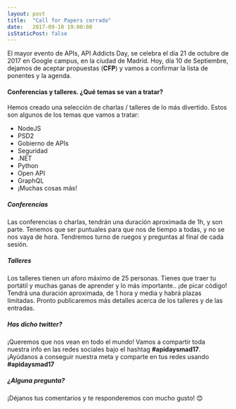 ```yaml
---
layout: post
title:  "Call for Papers cerrado"
date:   2017-09-10 19:00:00
isStaticPost: false
---
```

El mayor evento de APIs, API Addicts Day, se celebra el día 21 de octubre de 2017 en Google campus, en la ciudad de Madrid.
Hoy, día 10 de Septiembre, dejamos de aceptar propuestas (__CFP__) y vamos a confirmar la lista de ponentes y la agenda.

#### Conferencias y talleres. ¿Qué temas se van a tratar?
Hemos creado una selección de charlas / talleres de lo más divertido. Estos son algunos de los temas que vamos a tratar:

* NodeJS
* PSD2
* Gobierno de APIs
* Seguridad
* .NET
* Python
* Open API
* GraphQL
* ¡Muchas cosas más!

##### Conferencias
Las conferencias o charlas, tendrán una duración aproximada de 1h, y son parte. Tenemos que ser puntuales para que nos de tiempo a todas,
y no se nos vaya de hora. Tendremos turno de ruegos y preguntas al final de cada sesión.

##### Talleres
Los talleres tienen un aforo máximo de 25 personas. Tienes que traer tu portátil y muchas ganas de aprender y lo más importante.. ¡de picar código!
Tendrá una duración aproximada, de 1 hora y media y habrá plazas limitadas. Pronto publicaremos más detalles acerca de los talleres y de las entradas.

##### Has dicho twitter?
¡Queremos que nos vean en todo el mundo! Vamos a compartir toda nuestra info en las redes sociales bajo el hashtag **#apidaysmad17**.
¡Ayúdanos a conseguir nuestra meta y comparte en tus redes usando **#apidaysmad17**

##### ¿Alguna pregunta?
¡Déjanos tus comentarios y te responderemos con mucho gusto! 😊